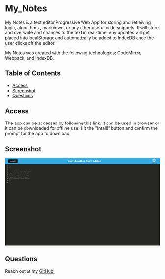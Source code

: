 # My_Notes

My Notes is a text editor Progressive Web App for storing and retreiving logic, algorithms , markdown, or any other useful code snippets. It will store and overwrite and changes to the text in real-time. Any updates will get placed into localStorage and automatically be added to IndexDB once the user clicks off the editor.

My Notes was created with the following technologies; CodeMirror, Webpack, and IndexDB.

## Table of Contents
* [Access](#Access)
* [Screenshot](#Screenshot)
* [Questions](#Questions)

## Access <a id="Access"></a>

The app can be accessed by following [this link](https://code-snippets-6mtb.onrender.com).  It can be used in browser or it can be downloaded for offline use. Hit the "Intall!" button and confirm the prompt for the app to download.

## Screenshot<a id="Screenshot"></a>

![Screenshot of the text editor deployed in browser](./images/JATE.png)


## Questions <a id="Questions"></a>

Reach out at my [GitHub!](https://github.com/JustDesmarais)
